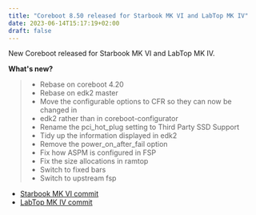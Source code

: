 ```yaml
---
title: "Coreboot 8.50 released for Starbook MK VI and LabTop MK IV"
date: 2023-06-14T15:17:19+02:00
draft: false
---
```


New Coreboot released for Starbook MK VI and LabTop MK IV.

**What's new?**

> - Rebase on coreboot 4.20
> - Rebase on edk2 master
> - Move the configurable options to CFR so they can now be changed in
> - edk2 rather than in coreboot-configurator
> - Rename the pci_hot_plug setting to Third Party SSD Support
> - Tidy up the information displayed in edk2
> - Remove the power_on_after_fail option
> - Fix how ASPM is configured in FSP
> - Fix the size allocations in ramtop
> - Switch to fixed bars
> - Switch to upstream fsp

- [Starbook MK VI commit](https://github.com/StarLabsLtd/firmware/commit/4db902c7a0414b33e97e7001bfd89eaa529d3596)
- [LabTop MK IV commit](https://github.com/StarLabsLtd/firmware/commit/f5ad9ff8c88a5c5d4968fc582133b244e01b68ae)


